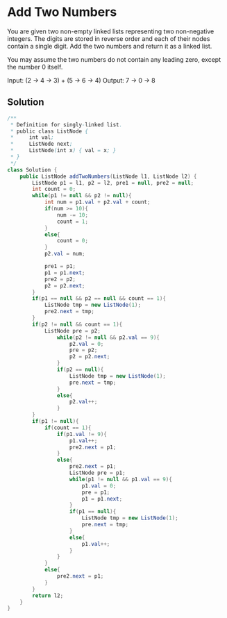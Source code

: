 # Add Two Numbers
You are given two non-empty linked lists representing two non-negative integers. The digits are stored in reverse order and each of their nodes contain a single digit. Add the two numbers and return it as a linked list.

You may assume the two numbers do not contain any leading zero, except the number 0 itself.

Input: (2 -> 4 -> 3) + (5 -> 6 -> 4)
Output: 7 -> 0 -> 8

## Solution
```java
/**
 * Definition for singly-linked list.
 * public class ListNode {
 *     int val;
 *     ListNode next;
 *     ListNode(int x) { val = x; }
 * }
 */
class Solution {
    public ListNode addTwoNumbers(ListNode l1, ListNode l2) {
        ListNode p1 = l1, p2 = l2, pre1 = null, pre2 = null;
        int count = 0;
        while(p1 != null && p2 != null){
            int num = p1.val + p2.val + count;
            if(num >= 10){
                num -= 10;
                count = 1;
            }
            else{
                count = 0;
            }
            p2.val = num;

            pre1 = p1;
            p1 = p1.next;
            pre2 = p2;
            p2 = p2.next;
        }
        if(p1 == null && p2 == null && count == 1){
            ListNode tmp = new ListNode(1);
            pre2.next = tmp;
        }
        if(p2 != null && count == 1){
            ListNode pre = p2;
                while(p2 != null && p2.val == 9){
                    p2.val = 0;
                    pre = p2;
                    p2 = p2.next;
                }
                if(p2 == null){
                    ListNode tmp = new ListNode(1);
                    pre.next = tmp;
                }
                else{
                    p2.val++;
                }
        }
        if(p1 != null){
            if(count == 1){
                if(p1.val != 9){
                    p1.val++;
                    pre2.next = p1;
                }
                else{
                    pre2.next = p1;
                    ListNode pre = p1;
                    while(p1 != null && p1.val == 9){
                        p1.val = 0;
                        pre = p1;
                        p1 = p1.next;
                    }
                    if(p1 == null){
                        ListNode tmp = new ListNode(1);
                        pre.next = tmp;
                    }
                    else{
                        p1.val++;
                    }
                }
            }
            else{
                pre2.next = p1;
            }
        }
        return l2;
    }
}
```
